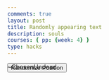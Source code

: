 ```yaml
---
comments: true
layout: post
title: Randomly appearing text
description: souls
courses: { pp: {week: 4} }
type: hacks
---
```

<style>
    #chat {
        position:absolute;
    }
</style>
<html>
    <div id="chat">
        ~ChosenUndead
    </div>
    <button onclick="randomPos()"> Randomize Position </button>
<html>

<script>
    function randomPos()
    {
        const chat = document.getElementById("chat");
        var paddingX = (Math.random()*(35-5)+5);
        var paddingY = (Math.random()*(35-5)+5);
        chat.style.padding = `${paddingX}px ${paddingY}px`;
    }

</script>